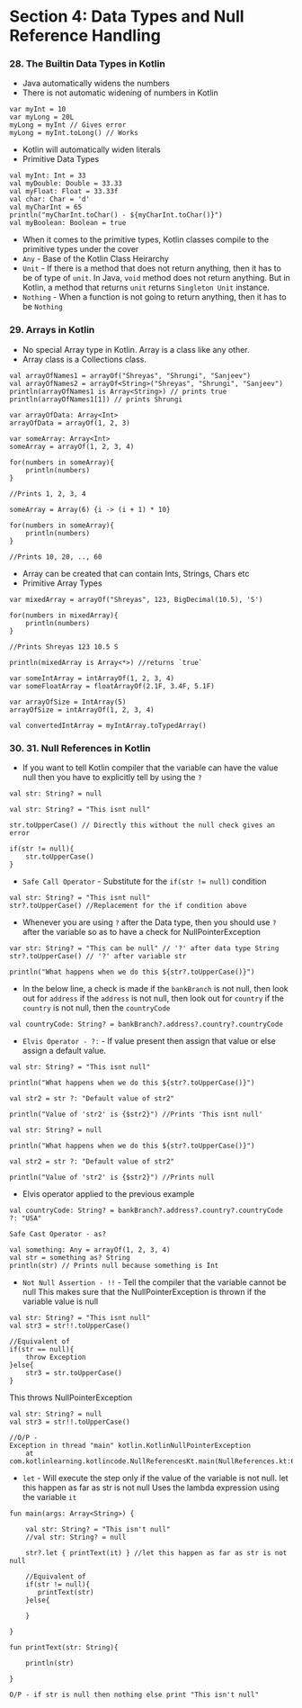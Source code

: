 # Section 4: Data Types and Null Reference Handling

### 28. The Builtin Data Types in Kotlin

* Java automatically widens the numbers
* There is not automatic widening of numbers in Kotlin
```
var myInt = 10
var myLong = 20L
myLong = myInt // Gives error
myLong = myInt.toLong() // Works
```
* Kotlin will automatically widen literals
* Primitive Data Types

```
val myInt: Int = 33
val myDouble: Double = 33.33
val myFloat: Float = 33.33f
val char: Char = 'd'
val myCharInt = 65
println("myCharInt.toChar() - ${myCharInt.toChar()}")
val myBoolean: Boolean = true
```
* When it comes to the primitive types, Kotlin classes compile to the primitive types under the cover
* `Any` - Base of the Kotlin Class Heirarchy
* `Unit` - If there is a method that does not return anything, then it has to be of type of `unit`. In Java, `void` method does not return anything. But in Kotlin, a method that returns `unit` returns `Singleton Unit` instance.
* `Nothing` - When a function is not going to return anything, then it has to be `Nothing`

### 29. Arrays in Kotlin

* No special Array type in Kotlin. Array is a class like any other.
* Array class is a Collections class.

```
val arrayOfNames1 = arrayOf("Shreyas", "Shrungi", "Sanjeev")
val arrayOfNames2 = arrayOf<String>("Shreyas", "Shrungi", "Sanjeev")
println(arrayOfNames1 is Array<String>) // prints true
println(arrayOfNames1[1]) // prints Shrungi
```
```
var arrayOfData: Array<Int>
arrayOfData = arrayOf(1, 2, 3)
```
```
var someArray: Array<Int>
someArray = arrayOf(1, 2, 3, 4)

for(numbers in someArray){
    println(numbers)
}

//Prints 1, 2, 3, 4
```
```
someArray = Array(6) {i -> (i + 1) * 10}

for(numbers in someArray){
    println(numbers)
}

//Prints 10, 20, .., 60
```
* Array can be created that can contain Ints, Strings, Chars etc
* Primitive Array Types
```
var mixedArray = arrayOf("Shreyas", 123, BigDecimal(10.5), 'S')

for(numbers in mixedArray){
    println(numbers)
}

//Prints Shreyas 123 10.5 S

println(mixedArray is Array<*>) //returns `true`
```
```
var someIntArray = intArrayOf(1, 2, 3, 4)
var someFloatArray = floatArrayOf(2.1F, 3.4F, 5.1F)

var arrayOfSize = IntArray(5)
arrayOfSize = intArrayOf(1, 2, 3, 4)
```
```
val convertedIntArray = myIntArray.toTypedArray()
```

### 30. 31. Null References in Kotlin
* If you want to tell Kotlin compiler that the variable can have the value null then you have to explicitly tell by using the `?`
```
val str: String? = null
```
```
val str: String? = "This isnt null"

str.toUpperCase() // Directly this without the null check gives an error

if(str != null){
    str.toUpperCase()
}
```
* `Safe Call Operator` - Substitute for the `if(str != null)` condition
```
val str: String? = "This isnt null"
str?.toUpperCase() //Replacement for the if condition above

```

* Whenever you are using `?` after the Data type, then you should use `?` after the variable so as to have a check for NullPointerException
```
var str: String? = "This can be null" // '?' after data type String
str?.toUpperCase() // '?' after variable str

println("What happens when we do this ${str?.toUpperCase()}")
```
* In the below line, a check is made
if the `bankBranch` is not null, then look out for `address`
if the `address` is not null, then look out for `country`
if the `country` is not null, then the `countryCode`
```
val countryCode: String? = bankBranch?.address?.country?.countryCode
```
* `Elvis Operator - ?:` - If value present then assign that value or else assign a default value.
```
val str: String? = "This isnt null"

println("What happens when we do this ${str?.toUpperCase()}")

val str2 = str ?: "Default value of str2"

println("Value of 'str2' is {$str2}") //Prints 'This isnt null'
```
```
val str: String? = null

println("What happens when we do this ${str?.toUpperCase()}")

val str2 = str ?: "Default value of str2"

println("Value of 'str2' is {$str2}") //Prints null
```
* Elvis operator applied to the previous example
```
val countryCode: String? = bankBranch?.address?.country?.countryCode ?: "USA"
```
`Safe Cast Operator - as?`
```
val something: Any = arrayOf(1, 2, 3, 4)
val str = something as? String
println(str) // Prints null because something is Int
```
* `Not Null Assertion - !!` - Tell the compiler that the variable cannot be null
This makes sure that the NullPointerException is thrown if the variable value is null
```
val str: String? = "This isnt null"
val str3 = str!!.toUpperCase()

//Equivalent of
if(str == null){
    throw Exception
}else{
    str3 = str.toUpperCase()
}
```
This throws NullPointerException
```
val str: String? = null
val str3 = str!!.toUpperCase()

//O/P -
Exception in thread "main" kotlin.KotlinNullPointerException
	at com.kotlinlearning.kotlincode.NullReferencesKt.main(NullReferences.kt:6)

```
* `let` - Will execute the step only if the value of the variable is not null.
let this happen as far as str is not null
Uses the lambda expression using the variable `it`
```
fun main(args: Array<String>) {

    val str: String? = "This isn't null"
    //val str: String? = null

    str?.let { printText(it) } //let this happen as far as str is not null

    //Equivalent of
    if(str != null){
       printText(str)
    }else{

    }

}

fun printText(str: String){

    println(str)

}

O/P - if str is null then nothing else print "This isn't null"
```